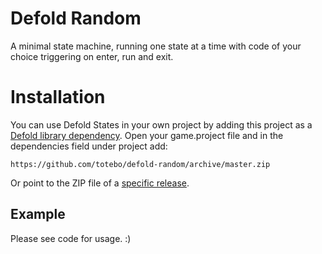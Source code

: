 # Defold Random
A minimal state machine, running one state at a time with code of your choice triggering on enter, run and exit.


# Installation
You can use Defold States in your own project by adding this project as a [Defold library dependency](http://www.defold.com/manuals/libraries/). Open your game.project file and in the dependencies field under project add:

    https://github.com/totebo/defold-random/archive/master.zip

Or point to the ZIP file of a [specific release](https://github.com/totebo/defold-random/releases).


## Example

Please see code for usage. :)
